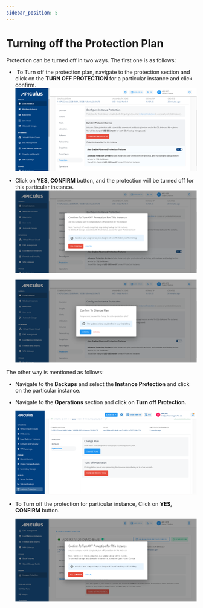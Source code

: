 ```yaml
---
sidebar_position: 5
---
```

# Turning off the Protection Plan

Protection can be turned off in two ways. The first one is as follows:

-  To Turn off the protection plan, navigate to the protection section and click on the **TURN OFF PROTECTION** for a particular instance and click confirm.
	![Turning off the Protection Plan](img/TurningofftheProtectionPlan1.png)

- Click on **YES, CONFIRM** button, and the protection will be turned off for this particular instance.
	![Turning off the Protection Plan](img/TurningofftheProtectionPlan2.png)

	![Turning off the Protection Plan](img/TurningofftheProtectionPlan3.png)

The other way is mentioned as follows:

- Navigate to the **Backups** and select the **Instance Protection** and click on the particular instance.
- Navigate to the **Operations** section and click on **Turn off** **Protection.**

	![Turning off the Protection Plan](img/TurningofftheProtectionPlan4.png)

- To Turn off the protection for particular instance, Click on **YES, CONFIRM** button.

	![Turning off the Protection Plan](img/TurningofftheProtectionPlan5.png)




